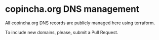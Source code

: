 # copincha.org DNS management

All copincha.org DNS records are publicly managed here using terraform.

To include new domains, please, submit a Pull Request.
